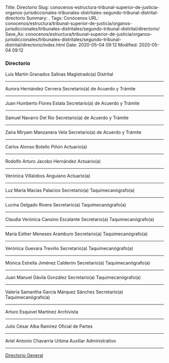 Title: Directorio
Slug: conocenos-estructura-tribunal-superior-de-justicia-organos-jurisdiccionales-tribunales-distritales-segundo-tribunal-distrital-directorio
Summary: .
Tags: Conócenos
URL: conocenos/estructura/tribunal-superior-de-justicia/organos-jurisdiccionales/tribunales-distritales/segundo-tribunal-distrital/directorio/
Save_As: conocenos/estructura/tribunal-superior-de-justicia/organos-jurisdiccionales/tribunales-distritales/segundo-tribunal-distrital/directorio/index.html
Date: 2020-05-04 09:12
Modified: 2020-05-04 09:12



### Directorio


Luis Martín Granados Salinas
Magistrado(a) Distrital

---

Aurora Hernández Cervera
Secretario(a) de Acuerdo y Trámite

---

Juan Humberto Flores Estala
Secretario(a) de Acuerdo y Trámite

---

Samuel Navarro Del Río
Secretario(a) de Acuerdo y Trámite

---

Zaira Miryam Manzanera Vela
Secretario(a) de Acuerdo y Trámite

---

Carlos Alonso Botello Piñón
Actuario(a) 

---

Rodolfo Arturo Jacobo Hernández
Actuario(a) 

---

Verónica Villalobos Anguiano 
Actuario(a)

---

Luz María Macías Palacios
Secretario(a) Taquimecanógrafo(a)

---

Lucina Delgado Rivera
Secretario(a) Taquimecanógrafo(a)

---

Claudia Verónica Cansino Escalante
Secretario(a) Taquimecanógrafo(a)

---

María Esther Meneses Aramburo
Secretario(a) Taquimecanógrafo(a)

---

Verónica Guevara Treviño 
Secretario(a) Taquimecanógrafo(a)

---

Mónica Estrella Jiménez Calderón
Secretario(a) Taquimecanógrafo(a)

---

Juan Manuel Dávila González
Secretario(a) Taquimecanógrafo(a)

---

Valeria Samantha García Márquez Sánchez
Secretario(a) Taquimecanógrafo(a)

---

Arturo Esquivel Martínez
Archivista

---

Julio César Alba Ramírez
Oficial de Partes

---

Ariel Antonio Chavarría Urbina
Auxiliar Administrativo



---

[Directorio General](https://www.pjecz.gob.mx/transparencia/articulo-21/f03-directorio/)







